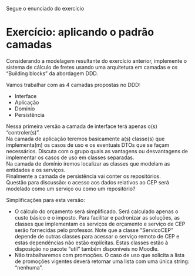 Segue o enunciado do exercício

# Exercício: aplicando o padrão camadas
Considerando a modelagem resultante do exercício anterior, implemente o sistema de cálculo de fretes usando uma arquitetura em camadas e os “Building blocks” da abordagem DDD.

Vamos trabalhar com as 4 camadas propostas no DDD:
- Interface
- Aplicação
- Domínio
- Persistência

Nessa primeira versão a camada de interface terá apenas o(s) “controler(s)”.  
Na camada de aplicação teremos basicamente a(s) classe(s) que implementa(m) os casos de uso e os eventuais DTOs que se façam necessários. Discuta com o grupo quais as vantagens ou desvantagens de implementar os casos de uso em classes separadas.  
Na camada de domínio iremos localizar as classes que modelam as entidades e os serviços.  
Finalmente a camada de persistência vai conter os repositórios.  
Questão para discussão: o acesso aos dados relativos ao CEP será modelado como um serviço ou como um repositório?

Simplificações para esta versão:
- O cálculo do orçamento será simplificado. Será calculado apenas o custo básico e o imposto. Para facilitar e padronizar as soluções, as classes que implementam os serviços de orçamento e serviço de CEP serão fornecidas pelo professor. Note que a classe "ServicoCEP” depende de outras classes para acessar o serviço remoto de CEP e estas dependências não estão explícitas. Estas classes estão à disposição no pacote “util” também disponíveis no Moodle.
- Não trabalharemos com promoções. O caso de uso que solicita a lista de promoções vigentes deverá retornar uma lista com uma única string: “nenhuma”.
